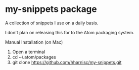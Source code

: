 # my-snippets package

A collection of snippets I use on a daily basis.

I don't plan on releasing this for to the Atom packaging system.

Manual Installation (on Mac)

1. Open a terminal
2. cd ~/.atom/packages
3. git clone https://github.com/hharnisc/my-snippets.git
